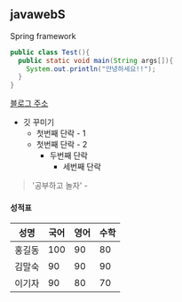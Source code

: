 ## javawebS
Spring framework

```java
public class Test(){
  public static void main(String args[]){
    System.out.println("안녕하세요!!");
  }
}

```

[블로그 주소](http://naver.com)

* 깃 꾸미기
  * 첫번째 단락 - 1
  * 첫번째 단락 - 2
    * 두번째 단락
      * 세번째 단락

> '공부하고 놀자' - 

#### 성적표
성명|국어|영어|수학
---|---|---|---|
홍길동|100|90|80
김말숙|90|90|90
이기자|90|80|70
